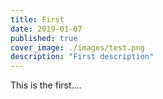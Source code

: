 ```yaml
---
title: First
date: 2019-01-07
published: true
cover_image: ./images/test.png
description: "First description"
---
```


This is the first....
